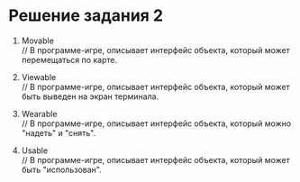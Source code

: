 ﻿# Решение задания 2

1. Movable  
// В программе-игре, описывает интерфейс объекта, который может перемещаться по карте.

2. Viewable  
// В программе-игре, описывает интерфейс объекта, который может быть выведен на экран терминала.
3. Wearable  
// В программе-игре, описывает интерфейс объекта, который можно "надеть" и "снять".
4. Usable  
// В программе-игре, описывает интерфейс объекта, который может быть "использован".
